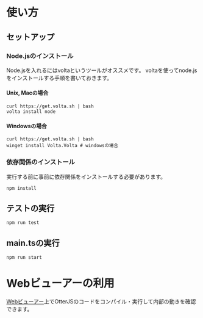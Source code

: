 # 使い方

## セットアップ

### Node.jsのインストール

Node.jsを入れるにはvoltaというツールがオススメです。 voltaを使ってnode.jsをインストールする手順を書いておきます。

#### Unix, Macの場合

```shell
curl https://get.volta.sh | bash
volta install node
```

#### Windowsの場合

```shell
curl https://get.volta.sh | bash
winget install Volta.Volta # windowsの場合
```

### 依存関係のインストール

実行する前に事前に依存関係をインストールする必要があります。

```shell
npm install
```

## テストの実行

```shell
npm run test
```

## main.tsの実行

```shell
npm run start
```

#  

# Webビューアーの利用

[Webビューアー](https://otterjscompiler.web.app/)上でOtterJSのコードをコンパイル・実行して内部の動きを確認できます。

